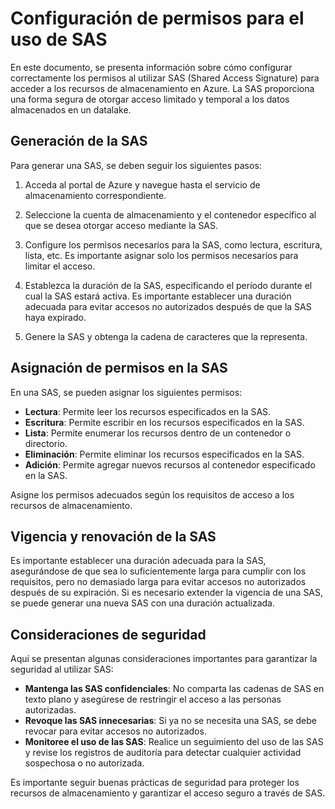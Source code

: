 # Configuración de permisos para el uso de SAS

En este documento, se presenta información sobre cómo configurar correctamente los permisos al utilizar SAS (Shared Access Signature) para acceder a los recursos de almacenamiento en Azure. La SAS proporciona una forma segura de otorgar acceso limitado y temporal a los datos almacenados en un datalake.

## Generación de la SAS

Para generar una SAS, se deben seguir los siguientes pasos:

1. Acceda al portal de Azure y navegue hasta el servicio de almacenamiento correspondiente.

2. Seleccione la cuenta de almacenamiento y el contenedor específico al que se desea otorgar acceso mediante la SAS.

3. Configure los permisos necesarios para la SAS, como lectura, escritura, lista, etc. Es importante asignar solo los permisos necesarios para limitar el acceso.

4. Establezca la duración de la SAS, especificando el período durante el cual la SAS estará activa. Es importante establecer una duración adecuada para evitar accesos no autorizados después de que la SAS haya expirado.

5. Genere la SAS y obtenga la cadena de caracteres que la representa.

## Asignación de permisos en la SAS

En una SAS, se pueden asignar los siguientes permisos:

- **Lectura**: Permite leer los recursos especificados en la SAS.
- **Escritura**: Permite escribir en los recursos especificados en la SAS.
- **Lista**: Permite enumerar los recursos dentro de un contenedor o directorio.
- **Eliminación**: Permite eliminar los recursos especificados en la SAS.
- **Adición**: Permite agregar nuevos recursos al contenedor especificado en la SAS.

Asigne los permisos adecuados según los requisitos de acceso a los recursos de almacenamiento.

## Vigencia y renovación de la SAS

Es importante establecer una duración adecuada para la SAS, asegurándose de que sea lo suficientemente larga para cumplir con los requisitos, pero no demasiado larga para evitar accesos no autorizados después de su expiración. Si es necesario extender la vigencia de una SAS, se puede generar una nueva SAS con una duración actualizada.

## Consideraciones de seguridad

Aquí se presentan algunas consideraciones importantes para garantizar la seguridad al utilizar SAS:

- **Mantenga las SAS confidenciales**: No comparta las cadenas de SAS en texto plano y asegúrese de restringir el acceso a las personas autorizadas.
- **Revoque las SAS innecesarias**: Si ya no se necesita una SAS, se debe revocar para evitar accesos no autorizados.
- **Monitoree el uso de las SAS**: Realice un seguimiento del uso de las SAS y revise los registros de auditoría para detectar cualquier actividad sospechosa o no autorizada.

Es importante seguir buenas prácticas de seguridad para proteger los recursos de almacenamiento y garantizar el acceso seguro a través de SAS.